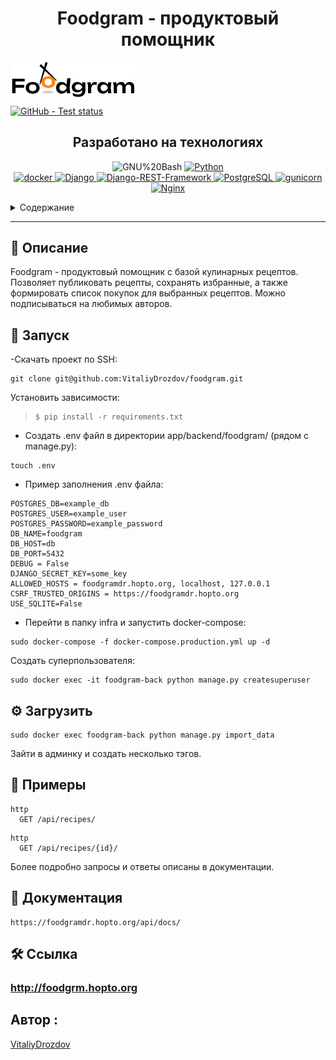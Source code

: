 
<h1 align="center">Foodgram - продуктовый помощник</h1>

<p>
    <img align="center" src="frontend/src/images/logo-header.png" width="200">
</p>

<p>
    <a href= "https://github.com/VitaliyDrozdov/foodgram/actions/">
    <img alt="GitHub - Test status" src="https://github.com/VitaliyDrozdov/foodgram/actions/workflows/main.yml/badge.svg">
    </a>
</p>
<h2 align="center">Разработано на технологиях</h2>

<p align="center">
	<img src="https://img.shields.io/badge/GNU%20Bash-4EAA25.svg?style=flat&logo=GNU-Bash&logoColor=white" alt="GNU%20Bash">
    <a href="https://www.python.org/">
	    <img src="https://img.shields.io/pypi/pyversions/py?style=for-the-badge&logo=python)" alt="Python">
    </a>
    <br>
    <a href="https://www.docker.com/">
	    <img alt="docker" src="https://img.shields.io/badge/docker-%230db7ed.svg?style=for-the-badge&logo=docker&logoColor=white">
     </a>
    <a href="https://www.djangoproject.com/">
        <img alt="Django" src="https://img.shields.io/badge/django-%23092E20.svg?style=for-the-badge&logo=django&logoColor=white">
    </a>
    <a href="https://www.django-rest-framework.org/">
        <img alt="Django-REST-Framework" src="https://img.shields.io/badge/DJANGO-REST-ff1709?style=for-the-badge&logo=django&logoColor=white&color=ff1709&labelColor=gray">
    </a>
    <a href="https://www.postgresql.org/">
        <img alt="PostgreSQL" src="https://img.shields.io/badge/postgres-%23316192.svg?style=for-the-badge&logo=postgresql&logoColor=white">
    </a>
    <a href="https://gunicorn.org/">
        <img alt="gunicorn" src="https://img.shields.io/badge/gunicorn-%298729.svg?style=for-the-badge&logo=gunicorn&logoColor=white">
    </a>
    <a href="https://nginx.org/ru/">
        <img alt="Nginx" src="https://img.shields.io/badge/nginx-%23009639.svg?style=for-the-badge&logo=nginx&logoColor=white">
    </a>
  
</p>

<!-- TABLE OF CONTENTS -->
<details>
  <summary>Содержание</summary>

- [📍 Описание](#-описание)
- [🚀 Запуск проекта](#-запуск)
- [⚙️ Загрузить данные](#️-Загрузить)
- [🤖 Документация](#-Документация)
- [🧪 Примеры запросов](#-Примеры)
- [🛠 Ссылка на сайт](#-Ссылка)
- [📄 Автор](#-автор)
</details>
<hr>  


</p>
<h2 align="center">

## 📍 Описание

</h2>
<p>
    Foodgram - продуктовый помощник с базой кулинарных рецептов. Позволяет публиковать рецепты, сохранять избранные, а также формировать список покупок для выбранных рецептов. Можно подписываться на любимых авторов.
</p>


<h2 align="center">

## 🚀 Запуск

</h2>

<p>
-Скачать проект по SSH:

```text
git clone git@github.com:VitaliyDrozdov/foodgram.git
```

Установить зависимости:
> ```console
> $ pip install -r requirements.txt
> ```

- Создать .env файл в директории app/backend/foodgram/ (рядом с manage.py):

```text
touch .env
```

- Пример заполнения .env файла:

```text
POSTGRES_DB=example_db
POSTGRES_USER=example_user
POSTGRES_PASSWORD=example_password
DB_NAME=foodgram
DB_HOST=db
DB_PORT=5432
DEBUG = False
DJANGO_SECRET_KEY=some_key
ALLOWED_HOSTS = foodgramdr.hopto.org, localhost, 127.0.0.1
CSRF_TRUSTED_ORIGINS = https://foodgramdr.hopto.org
USE_SQLITE=False
```

- Перейти в папку infra и запустить docker-compose:

```text
sudo docker-compose -f docker-compose.production.yml up -d
```

Создать суперпользователя:

```text
sudo docker exec -it foodgram-back python manage.py createsuperuser
```
</p>

## ⚙️ Загрузить

```text
sudo docker exec foodgram-back python manage.py import_data
```
Зайти в админку и создать несколько тэгов.

## 🧪 Примеры

```text
http
  GET /api/recipes/
```
```text
http
  GET /api/recipes/{id}/
```
Более подробно запросы и ответы описаны в документации.

## 🤖 Документация

```text
https://foodgramdr.hopto.org/api/docs/

```
## 🛠 Ссылка
<h3>
    <a href="http://foodgrm.hopto.org">http://foodgrm.hopto.org</a>
</h3>

## Автор :

[VitaliyDrozdov](https://github.com/VitaliyDrozdov)